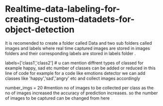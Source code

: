 # Realtime-data-labeling-for-creating-custom-datadets-for-object-detection

 It is recomended to create a folder called Data and two sub folders called images and labels where real time captured images
 are stored in images folders and their corresponding labels are stored in labels folder .
 
 labels=['class1','class2'] # u can mention diffrent types of classed for example happy, sad etc
 number of classes can be added or reduced in this line of code for example 
 for a code like emotions detector we can add classes like 'happy','sad','angry' etc and collect images accordingly
 
number_imgs = 20 #mention no of images to be collected per class
as the no of images increased the accuracy of prediction increases. so the number of images to be captured can be changed from here 
 
